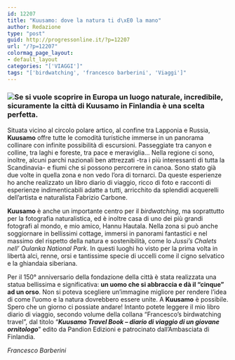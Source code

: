 ```yaml
---
id: 12207
title: "Kuusamo: dove la natura ti d\xE0 la mano"
author: Redazione
type: "post"
guid: http://progressonline.it/?p=12207
url: "/?p=12207"
colormag_page_layout:
- default_layout
categories: "['VIAGGI']"
tags: "['birdwatching', 'francesco barberini', 'Viaggi']"
---
```


### ![](https://progressonline.it/wp-content/uploads/2019/12/cover18x24kuusamo-300x207.jpg)Se si vuole scoprire in Europa un luogo naturale, incredibile, sicuramente la città di **Kuusamo** in **Finlandia** è una scelta perfetta.

Situata vicino al circolo polare artico, al confine tra Lapponia e Russia, **Kuusamo** offre tutte le comodità turistiche immerse in un panorama collinare con infinite possibilità di escursioni. Passeggiate tra canyon e colline, tra laghi e foreste, tra pace e meraviglia… Nella regione ci sono, inoltre, alcuni parchi nazionali ben attrezzati -tra i più interessanti di tutta la Scandinavia- e fiumi che si possono percorrere in canoa. Sono stato già due volte in quella zona e non vedo l’ora di tornarci. Da queste esperienze ho anche realizzato un libro diario di viaggio, ricco di foto e racconti di esperienze indimenticabili adatte a tutti, arricchito da splendidi acquerelli dell’artista e naturalista Fabrizio Carbone.

**Kuusamo** è anche un importante centro per il *birdwatching*, ma soprattutto per la fotografia naturalistica, ed è inoltre casa di uno dei più grandi fotografi al mondo, e mio amico, Hannu Hautala. Nella zona si può anche soggiornare in bellissimi cottage, immersi in panorami fantastici e nel massimo del rispetto della natura e sostenibilità, come lo *Jussi’s Chalets nell’ Oulanka National Park*. In questi luoghi ho visto per la prima volta in libertà alci, renne, orsi e tantissime specie di uccelli come il cigno selvatico e la ghiandaia siberiana.

Per il 150° anniversario della fondazione della città è stata realizzata una statua bellissima e significativa: **un uomo che si abbraccia e dà il “cinque” ad un orso**. Non si poteva scegliere un’immagine migliore per rendere l’idea di come l’uomo e la natura dovrebbero essere unite. A **Kuusamo** è possibile. Spero che un giorno ci possiate andare! Intanto potete leggere il mio libro diario di viaggio, secondo volume della collana “Francesco’s birdwatching travel”, dal titolo “***Kuusamo Travel Book – diario di viaggio di un giovane ornitologo***” edito da Pandion Edizioni e patrocinato dall’Ambasciata di Finlandia.

*Francesco Barberini*